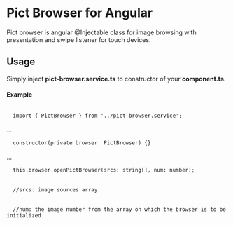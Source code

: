 <h1>Pict Browser for Angular</h1>
Pict browser is angular @Injectable class for image browsing with presentation and swipe listener for touch devices.
<h2>Usage</h2>
Simply inject <strong>pict-browser.service.ts</strong> to constructor of your <strong>component.ts</strong>.
<h4>Example</h4>
<code>
  import { PictBrowser } from '../pict-browser.service';
</code><br>
  ...<br>
<code>
  constructor(private browser: PictBrowser) {}
</code><br>
  ...<br>
<code>  
  this.browser.openPictBrowser(srcs: string[], num: number);
</code><br>
<code>
  //srcs: image sources array
</code><br>
<code>
  //num: the image number from the array on which the browser is to be initialized
</code><br>
